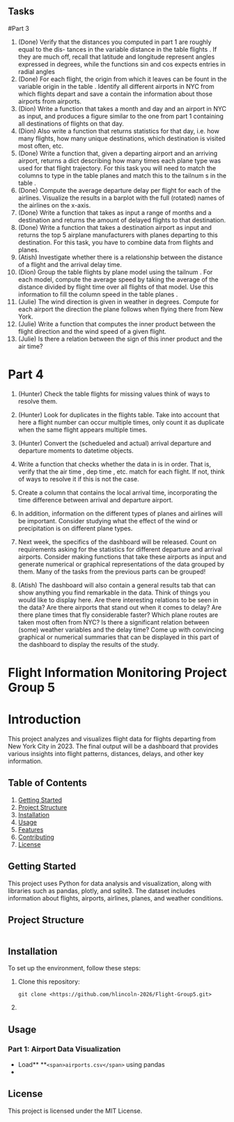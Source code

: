 ## Tasks

#Part 3
1. (Done) Verify that the distances you computed in part 1 are roughly equal to the dis- tances in the variable distance in the table flights . If they are much off, recall that latitude and longitude represent angles expressed in degrees, while the functions sin and cos expects entries in radial angles
2. (Done) For each flight, the origin from which it leaves can be fount in the variable origin in the table . Identify all different airports in NYC from
which flights depart and save a contain the information about those
airports from airports.
3. (Dion) Write a function that takes a month and day and an airport in NYC as input,
and produces a figure similar to the one from part 1 containing all destinations
of flights on that day.
4. (Dion) Also write a function that returns statistics for that day, i.e. how many flights,
how many unique destinations, which destination is visited most often, etc.
5. (Done) Write a function that, given a departing airport and an arriving airport, returns a dict describing how many times each plane type was used for that flight
trajectory. For this task you will need to match the columns to type
in the table planes and match this to the tailnum s in the table .
6. (Done) Compute the average departure delay per flight for each of the airlines. Visualize
the results in a barplot with the full (rotated) names of the airlines on the x-axis.
7. (Done) Write a function that takes as input a range of months and a destination and
returns the amount of delayed flights to that destination.
8. (Done) Write a function that takes a destination airport as input and returns the top 5
airplane manufacturers with planes departing to this destination. For this task,
you have to combine data from flights and planes.
9. (Atish) Investigate whether there is a relationship between the distance of a flight and
the arrival delay time.
10. (Dion) Group the table flights by plane model using the tailnum . For each model,
compute the average speed by taking the average of the distance divided by flight time over all flights of that model. Use this information to fill the column speed
in the table planes .
11. (Julie) The wind direction is given in weather in degrees. Compute for each airport the direction the plane follows when flying there from New York.
12. (Julie) Write a function that computes the inner product between the flight direction and the wind speed of a given flight.
13. (Julie) Is there a relation between the sign of this inner product and the air time?

# Part 4
1. (Hunter) Check the table flights for missing values think of ways to resolve them.
2. (Hunter) Look for duplicates in the flights table. Take into account that here a flight number can occur multiple times, only count it as duplicate when the same flight
appears multiple times.
3. (Hunter) Convert the (schedueled and actual) arrival departure and departure moments
to datetime objects.
4. Write a function that checks whether the data in   is in order. That
is, verify that the air time , dep time ,   etc. match for each
flight. If not, think of ways to resolve it if this is not the case.
5. Create a column that contains the local arrival time, incorporating the time
difference between arrival and departure airport.
6. In addition, information on the different types of planes and airlines will be
important. Consider studying what the effect of the wind or precipitation is on
different plane types.
7. Next week, the specifics of the dashboard will be released. Count on requirements asking for the statistics for different departure and arrival airports. Consider making functions that take these airports as input and generate numerical or graphical representations of the data grouped by them. Many of the tasks from the previous parts can be grouped!
   
9. (Atish) The dashboard will also contain a general results tab that can show anything you find remarkable in the data. Think of things you would like to display here. Are there interesting relations to be seen in the data? Are there airports that stand out when it comes to delay? Are there plane times that fly considerable faster? Which plane routes are taken most often from NYC? Is there a significant relation between (some) weather variables and the delay time? Come up with convincing graphical or numerical summaries that can be displayed in this part of the dashboard to display the results of the study.



# Flight Information Monitoring Project Group 5

# Introduction

This project analyzes and visualizes flight data for flights departing from New York City in 2023. The final output will be a dashboard that provides various insights into flight patterns, distances, delays, and other key information.

## Table of Contents

1. [Getting Started]()
2. [Project Structure]()
3. [Installation]()
4. [Usage]()
5. [Features]()
6. [Contributing]()
7. [License]()

## Getting Started

This project uses Python for data analysis and visualization, along with libraries such as pandas, plotly, and sqlite3. The dataset includes information about flights, airports, airlines, planes, and weather conditions.

## Project Structure

```

```

## Installation

To set up the environment, follow these steps:

1. Clone this repository:
   ```
   git clone <https://github.com/hlincoln-2026/Flight-Group5.git>
   ```
2. 

## Usage

### Part 1: Airport Data Visualization

* Load** **`<span>airports.csv</span>` using pandas
* 

## License

This project is licensed under the MIT License.
